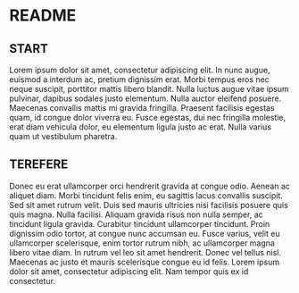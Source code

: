 # README

## START
Lorem ipsum dolor sit amet, consectetur adipiscing elit. In nunc augue, euismod a interdum ac, pretium dignissim erat. Morbi tempus eros nec neque suscipit, porttitor mattis libero blandit. Nulla luctus augue vitae ipsum pulvinar, dapibus sodales justo elementum. Nulla auctor eleifend posuere. Maecenas convallis mattis mi gravida fringilla. Praesent facilisis egestas quam, id congue dolor viverra eu. Fusce egestas, dui nec fringilla molestie, erat diam vehicula dolor, eu elementum ligula justo ac erat. Nulla varius quam ut vestibulum pharetra.

## TEREFERE
Donec eu erat ullamcorper orci hendrerit gravida at congue odio. Aenean ac aliquet diam. Morbi tincidunt felis enim, eu sagittis lacus convallis suscipit. Sed sit amet rutrum velit. Duis sed mauris ultricies nisi facilisis posuere quis quis magna. Nulla facilisi. Aliquam gravida risus non nulla semper, ac tincidunt ligula gravida. Curabitur tincidunt ullamcorper tincidunt. Proin dignissim odio tortor, at congue nunc accumsan eu. Fusce varius, velit eu ullamcorper scelerisque, enim tortor rutrum nibh, ac ullamcorper magna libero vitae diam. In rutrum vel leo sit amet hendrerit. Donec vel tellus nisl. Maecenas ac justo et mauris scelerisque congue eu id felis. Lorem ipsum dolor sit amet, consectetur adipiscing elit. Nam tempor quis ex id consectetur.
